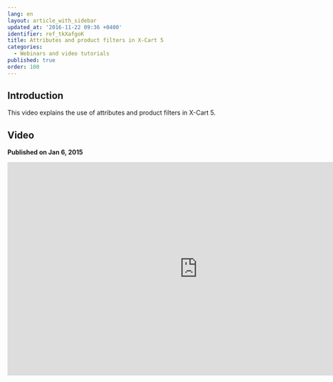 ```yaml
---
lang: en
layout: article_with_sidebar
updated_at: '2016-11-22 09:36 +0400'
identifier: ref_tkXafgoK
title: Attributes and product filters in X-Cart 5
categories:
  - Webinars and video tutorials
published: true
order: 100
---
```



## Introduction

This video explains the use of attributes and product filters in X-Cart 5.

## Video
**Published on Jan 6, 2015**
<iframe class="youtube-player" type="text/html" style="width: 853px; height: 480px" src="https://www.youtube.com/embed/x6DPVVgZh1o" frameborder="0"></iframe>
